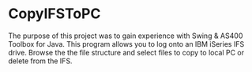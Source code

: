 # CopyIFSToPC
The purpose of this project was to gain experience with Swing & AS400 Toolbox for Java. This program allows you to log onto an IBM iSeries
IFS drive. Browse the the file structure and select files to copy to local PC or delete from the IFS.
